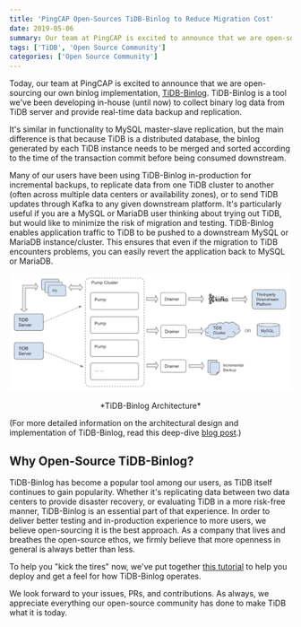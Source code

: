 ```yaml
---
title: 'PingCAP Open-Sources TiDB-Binlog to Reduce Migration Cost'
date: 2019-05-06
summary: Our team at PingCAP is excited to announce that we are open-sourcing our own binlog implementation, TiDB-Binlog. TiDB-Binlog is a tool we’ve been developing in-house (until now) to collect binary log data from TiDB server and provide real-time data backup and replication.
tags: ['TiDB', 'Open Source Community']
categories: ['Open Source Community']
---
```


Today, our team at PingCAP is excited to announce that we are open-sourcing our own binlog implementation, [TiDB-Binlog](https://github.com/pingcap/tidb-binlog). TiDB-Binlog is a tool we've been developing in-house (until now) to collect binary log data from TiDB server and provide real-time data backup and replication.

It's similar in functionality to MySQL master-slave replication, but the main difference is that because TiDB is a distributed database, the binlog generated by each TiDB instance needs to be merged and sorted according to the time of the transaction commit before being consumed downstream.

Many of our users have been using TiDB-Binlog in-production for incremental backups, to replicate data from one TiDB cluster to another (often across multiple data centers or availability zones), or to send TiDB updates through Kafka to any given downstream platform. It's particularly useful if you are a MySQL or MariaDB user thinking about trying out TiDB, but would like to minimize the risk of migration and testing. TiDB-Binlog enables application traffic to TiDB to be pushed to a downstream MySQL or MariaDB instance/cluster. This ensures that even if the migration to TiDB encounters problems, you can easily revert the application back to MySQL or MariaDB.

![TiDB-Binlog Architecture](media/tidb_binlog_cluster.png)
<center> *TiDB-Binlog Architecture* </center>

(For more detailed information on the architectural design and implementation of TiDB-Binlog, read this deep-dive [blog post](https://www.pingcap.com/blog/tidb-binlog-architecture-evolution-and-implementation-principles/).)

## Why Open-Source TiDB-Binlog?

TiDB-Binlog has become a popular tool among our users, as TiDB itself continues to gain popularity. Whether it's replicating data between two data centers to provide disaster recovery, or evaluating TiDB in a more risk-free manner, TiDB-Binlog is an essential part of that experience. In order to deliver better testing and in-production experience to more users, we believe open-sourcing it is the best approach. As a company that lives and breathes the open-source ethos, we firmly believe that more openness in general is always better than less.

To help you "kick the tires" now, we've put together [this tutorial](https://www.pingcap.com/docs/dev/how-to/get-started/tidb-binlog/) to help you deploy and get a feel for how TiDB-Binlog operates.

We look forward to your issues, PRs, and contributions. As always, we appreciate everything our open-source community has done to make TiDB what it is today.
